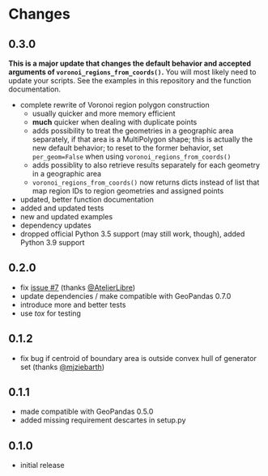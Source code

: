 # Changes

## 0.3.0

**This is a major update that changes the default behavior and accepted arguments of `voronoi_regions_from_coords()`.**
You will most likely need to update your scripts. See the examples in this repository and the function documentation.

* complete rewrite of Voronoi region polygon construction
  * usually quicker and more memory efficient
  * **much** quicker when dealing with duplicate points
  * adds possibility to treat the geometries in a geographic area separately, if that area is a MultiPolygon shape;
    this is actually the new default behavior; to reset to the former behavior, set `per_geom=False` when using
    `voronoi_regions_from_coords()`
  * adds possiblity to also retrieve results separately for each geometry in a geographic area
  * `voronoi_regions_from_coords()` now returns dicts instead of list that map region IDs to region geometries and
    assigned points
* updated, better function documentation
* added and updated tests
* new and updated examples
* dependency updates
* dropped official Python 3.5 support (may still work, though), added Python 3.9 support 

## 0.2.0

* fix [issue #7](https://github.com/WZBSocialScienceCenter/geovoronoi/issues/7) (thanks [@AtelierLibre](https://github.com/AtelierLibre))
* update dependencies / make compatible with GeoPandas 0.7.0
* introduce more and better tests
* use *tox* for testing

## 0.1.2

* fix bug if centroid of boundary area is outside convex hull of generator set (thanks [@mjziebarth](https://github.com/mjziebarth))

## 0.1.1

* made compatible with GeoPandas 0.5.0
* added missing requirement descartes in setup.py

## 0.1.0

* initial release

